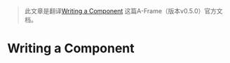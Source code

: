 > 此文章是翻译[Writing a Component](https://aframe.io/docs/0.5.0/guides/writing-a-component.html) 这篇A-Frame（版本v0.5.0）官方文档。

# Writing a Component